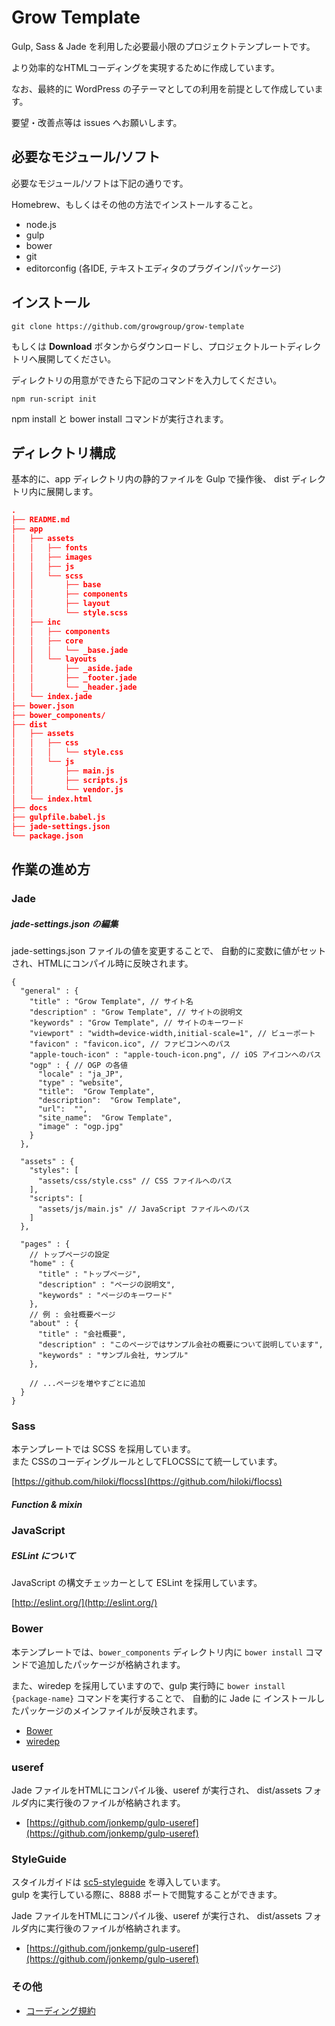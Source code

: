 # Grow Template

Gulp, Sass & Jade を利用した必要最小限のプロジェクトテンプレートです。

より効率的なHTMLコーディングを実現するために作成しています。

なお、最終的に WordPress の子テーマとしての利用を前提として作成しています。

要望・改善点等は issues へお願いします。

## 必要なモジュール/ソフト

必要なモジュール/ソフトは下記の通りです。

Homebrew、もしくはその他の方法でインストールすること。

* node.js
* gulp
* bower
* git
* editorconfig (各IDE, テキストエディタのプラグイン/パッケージ)

## インストール

```shell
git clone https://github.com/growgroup/grow-template
```

もしくは **Download** ボタンからダウンロードし、プロジェクトルートディレクトリへ展開してください。

ディレクトリの用意ができたら下記のコマンドを入力してください。

```shell
npm run-script init
```

npm install と bower install コマンドが実行されます。


## ディレクトリ構成

基本的に、app ディレクトリ内の静的ファイルを Gulp で操作後、
dist ディレクトリ内に展開します。

```json
.
├── README.md
├── app
│   ├── assets
│   │   ├── fonts
│   │   ├── images
│   │   ├── js
│   │   └── scss
│   │       ├── base
│   │       ├── components
│   │       ├── layout
│   │       └── style.scss
│   ├── inc
│   │   ├── components
│   │   ├── core
│   │   │   └── _base.jade
│   │   └── layouts
│   │       ├── _aside.jade
│   │       ├── _footer.jade
│   │       └── _header.jade
│   └── index.jade
├── bower.json
├── bower_components/
├── dist
│   ├── assets
│   │   ├── css
│   │   │   └── style.css
│   │   └── js
│   │       ├── main.js
│   │       ├── scripts.js
│   │       └── vendor.js
│   └── index.html
├── docs
├── gulpfile.babel.js
├── jade-settings.json
└── package.json

```

## 作業の進め方

### Jade

##### jade-settings.json の編集

jade-settings.json ファイルの値を変更することで、
自動的に変数に値がセットされ、HTMLにコンパイル時に反映されます。

```json5
{
  "general" : {
    "title" : "Grow Template", // サイト名
    "description" : "Grow Template", // サイトの説明文
    "keywords" : "Grow Template", // サイトのキーワード
    "viewport" : "width=device-width,initial-scale=1", // ビューポート
    "favicon" : "favicon.ico", // ファビコンへのパス
    "apple-touch-icon" : "apple-touch-icon.png", // iOS アイコンへのパス
    "ogp" : { // OGP の各値
      "locale" : "ja_JP",
      "type" : "website",
      "title":  "Grow Template",
      "description":  "Grow Template",
      "url":  "",
      "site_name":  "Grow Template",
      "image" : "ogp.jpg"
    }
  },

  "assets" : {
    "styles": [
      "assets/css/style.css" // CSS ファイルへのパス
    ],
    "scripts": [
      "assets/js/main.js" // JavaScript ファイルへのパス
    ]
  },

  "pages" : {
    // トップページの設定
    "home" : {
      "title" : "トップページ",
      "description" : "ページの説明文",
      "keywords" : "ページのキーワード"
    },
    // 例 : 会社概要ページ
    "about" : {
      "title" : "会社概要",
      "description" : "このページではサンプル会社の概要について説明しています",
      "keywords" : "サンプル会社, サンプル"
    },

    // ...ページを増やすごとに追加
  }
}
```

### Sass

本テンプレートでは SCSS を採用しています。  
また CSSのコーディングルールとしてFLOCSSにて統一しています。

[https://github.com/hiloki/flocss](https://github.com/hiloki/flocss)


##### Function & mixin



### JavaScript

##### ESLint について

JavaScript の構文チェッカーとして ESLint を採用しています。

[http://eslint.org/](http://eslint.org/)


### Bower

本テンプレートでは、```bower_components``` ディレクトリ内に ``` bower install ``` コマンドで追加したパッケージが格納されます。

また、wiredep を採用していますので、gulp 実行時に ``` bower install {package-name} ``` コマンドを実行することで、
自動的に Jade に インストールしたパッケージのメインファイルが反映されます。

* [Bower](http://bower.io/)
* [wiredep](https://github.com/taptapship/wiredep)

### useref

Jade ファイルをHTMLにコンパイル後、useref が実行され、
dist/assets フォルダ内に実行後のファイルが格納されます。

* [https://github.com/jonkemp/gulp-useref](https://github.com/jonkemp/gulp-useref)


### StyleGuide

スタイルガイドは [sc5-styleguide](https://github.com/SC5/sc5-styleguide/pulls) を導入しています。  
gulp を実行している際に、8888 ポートで閲覧することができます。


Jade ファイルをHTMLにコンパイル後、useref が実行され、
dist/assets フォルダ内に実行後のファイルが格納されます。

* [https://github.com/jonkemp/gulp-useref](https://github.com/jonkemp/gulp-useref)



### その他

* [コーディング規約](docs/RULES.md)
